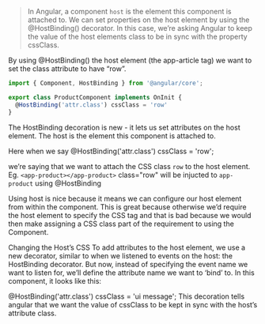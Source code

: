 > In Angular, a component `host` is the element this component is attached to. 
We can set properties on the host element by using the @HostBinding() decorator. 
In this case, we’re asking Angular to keep the value of the host elements class to be in sync with the property cssClass.

By using @HostBinding() the host element (the app-article tag) we want to set the class attribute to have “row”.
```ts
import { Component, HostBinding } from '@angular/core';

export class ProductComponent implements OnInit { 
  @HostBinding('attr.class') cssClass = 'row'
}
```
The HostBinding decoration is new - it lets us set attributes on the host element. 
The host is the element this component is attached to. 

Here when we say @HostBinding('attr.class') cssClass = 'row'; 

we’re saying that we want to attach the CSS class `row` to the host element. Eg. `<app-product></app-product>` class="row" will be injucted to `app-product` using @HostBinding

Using host is nice because it means we can configure our host element from within the component. This is great because otherwise we’d require the host element to specify the CSS tag and that is bad because we would then make assigning a CSS class part of the requirement to using the Component.

Changing the Host’s CSS To add attributes to the host element, we use a new decorator, similar to when we listened to events on the host: the HostBinding decorator. But now, instead of specifying the event name we want to listen for, we’ll define the attribute name we want to ‘bind’ to. In this component, it looks like this:

@HostBinding('attr.class') cssClass = 'ui message';
This decoration tells angular that we want the value of cssClass to be kept in sync with the host’s attribute class.
